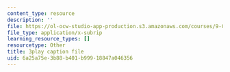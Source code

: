 ```yaml
---
content_type: resource
description: ''
file: https://ol-ocw-studio-app-production.s3.amazonaws.com/courses/9-00sc-introduction-to-psychology-fall-2011/6a25a75e3b88b401b99918847a046356_SXzdOK_J-xE.srt
file_type: application/x-subrip
learning_resource_types: []
resourcetype: Other
title: 3play caption file
uid: 6a25a75e-3b88-b401-b999-18847a046356
---
```


